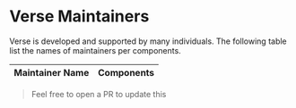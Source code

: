 # Verse Maintainers

Verse is developed and supported by many individuals. The following table
list the names of maintainers per components.

| Maintainer Name | Components |
| --------------- | ---------- |

> Feel free to open a PR to update this
